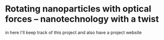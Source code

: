 # Rotating nanoparticles with optical forces – nanotechnology with a twist
in here I'll keep track of this project and also have a project website
